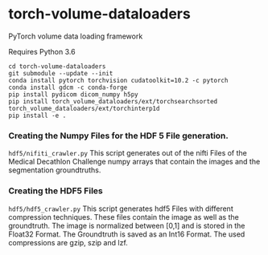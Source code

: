# torch-volume-dataloaders
PyTorch volume data loading framework

Requires Python 3.6
```
cd torch-volume-dataloaders
git submodule --update --init
conda install pytorch torchvision cudatoolkit=10.2 -c pytorch
conda install gdcm -c conda-forge
pip install pydicom dicom_numpy h5py 
pip install torch_volume_dataloaders/ext/torchsearchsorted torch_volume_dataloaders/ext/torchinterp1d
pip install -e .
```

### Creating the Numpy Files for the HDF 5 File generation.

`hdf5/nifiti_crawler.py` This script generates out of the nifti Files of the Medical Decathlon Challenge numpy arrays that contain the images and the segmentation groundtruths.



### Creating the HDF5 Files

`hdf5/hdf5_crawler.py` This script generates hdf5 Files with different compression techniques. These files contain the image as well as the groundtruth. The image is normalized between [0,1] and is stored in the Float32 Format. The Groundtruth is saved as an Int16 Format. The used compressions are gzip, szip  and lzf.
